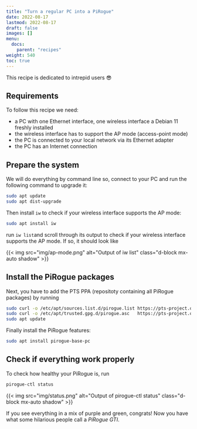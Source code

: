 ```yaml
---
title: "Turn a regular PC into a PiRogue"
date: 2022-08-17
lastmod: 2022-08-17
draft: false
images: []
menu:
  docs:
    parent: "recipes"
weight: 540
toc: true
---
```


This recipe is dedicated to intrepid users 😎

## Requirements
To follow this recipe we need:
* a PC with one Ethernet interface, one wireless interface a Debian 11 freshly installed
* the wireless interface has to support the AP mode (access-point mode)
* the PC is connected to your local network via its Ethernet adapter
* the PC has an Internet connection

## Prepare the system
We will do everything by command line so, connect to your PC and run the following command to upgrade it:

```bash
sudo apt update
sudo apt dist-upgrade
```

Then install `iw` to check if your wireless interface supports the AP mode:

```bash
sudo apt install iw
```

run `iw list`and scroll through its output to check if your wireless interface supports the AP mode. If so, it should look like

{{< img src="img/ap-mode.png" alt="Output of iw list" class="d-block mx-auto shadow" >}}

## Install the PiRogue packages
Next, you have to add the PTS PPA (repositoty containing all PiRogue packages) by running 

```bash
sudo curl -o /etc/apt/sources.list.d/pirogue.list https://pts-project.org/ppa/pirogue.list
sudo curl -o /etc/apt/trusted.gpg.d/pirogue.asc   https://pts-project.org/ppa/Key.gpg
sudo apt update
```

Finally install the PiRogue features:

```bash
sudo apt install pirogue-base-pc
```

## Check if everything work properly
To check how healthy your PiRogue is, run

```bash
pirogue-ctl status 
```

{{< img src="img/status.png" alt="Output of pirogue-ctl status" class="d-block mx-auto shadow" >}}

If you see everything in a mix of purple and green, congrats! Now you have what some hilarious people call a *PiRogue GTI*. 